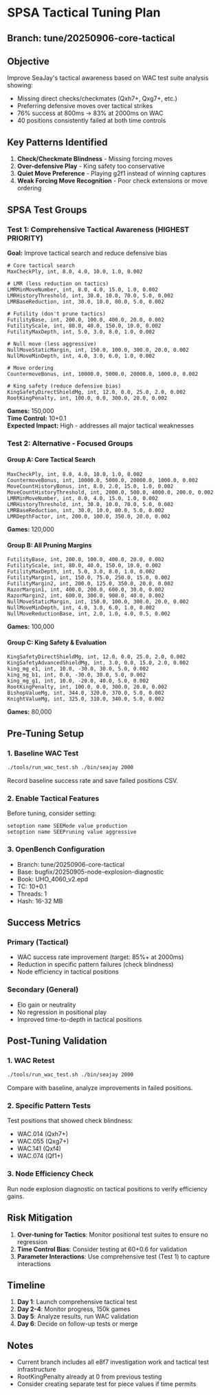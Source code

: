 # SPSA Tactical Tuning Plan

## Branch: tune/20250906-core-tactical

## Objective
Improve SeaJay's tactical awareness based on WAC test suite analysis showing:
- Missing direct checks/checkmates (Qxh7+, Qxg7+, etc.)
- Preferring defensive moves over tactical strikes
- 76% success at 800ms → 83% at 2000ms on WAC
- 40 positions consistently failed at both time controls

## Key Patterns Identified
1. **Check/Checkmate Blindness** - Missing forcing moves
2. **Over-defensive Play** - King safety too conservative
3. **Quiet Move Preference** - Playing g2f1 instead of winning captures
4. **Weak Forcing Move Recognition** - Poor check extensions or move ordering

## SPSA Test Groups

### Test 1: Comprehensive Tactical Awareness (HIGHEST PRIORITY)
**Goal:** Improve tactical search and reduce defensive bias

```
# Core tactical search
MaxCheckPly, int, 8.0, 4.0, 10.0, 1.0, 0.002

# LMR (less reduction on tactics)
LMRMinMoveNumber, int, 8.0, 4.0, 15.0, 1.0, 0.002
LMRHistoryThreshold, int, 30.0, 10.0, 70.0, 5.0, 0.002
LMRBaseReduction, int, 30.0, 10.0, 80.0, 5.0, 0.002

# Futility (don't prune tactics)
FutilityBase, int, 200.0, 100.0, 400.0, 20.0, 0.002
FutilityScale, int, 80.0, 40.0, 150.0, 10.0, 0.002
FutilityMaxDepth, int, 5.0, 3.0, 8.0, 1.0, 0.002

# Null move (less aggressive)
NullMoveStaticMargin, int, 150.0, 100.0, 300.0, 20.0, 0.002
NullMoveMinDepth, int, 4.0, 3.0, 6.0, 1.0, 0.002

# Move ordering
CountermoveBonus, int, 10000.0, 5000.0, 20000.0, 1000.0, 0.002

# King safety (reduce defensive bias)
KingSafetyDirectShieldMg, int, 12.0, 0.0, 25.0, 2.0, 0.002
RootKingPenalty, int, 100.0, 0.0, 300.0, 20.0, 0.002
```

**Games:** 150,000  
**Time Control:** 10+0.1  
**Expected Impact:** High - addresses all major tactical weaknesses

### Test 2: Alternative - Focused Groups

#### Group A: Core Tactical Search
```
MaxCheckPly, int, 8.0, 4.0, 10.0, 1.0, 0.002
CountermoveBonus, int, 10000.0, 5000.0, 20000.0, 1000.0, 0.002
MoveCountHistoryBonus, int, 8.0, 2.0, 15.0, 1.0, 0.002
MoveCountHistoryThreshold, int, 2000.0, 500.0, 4000.0, 200.0, 0.002
LMRMinMoveNumber, int, 8.0, 4.0, 15.0, 1.0, 0.002
LMRHistoryThreshold, int, 30.0, 10.0, 70.0, 5.0, 0.002
LMRBaseReduction, int, 30.0, 10.0, 80.0, 5.0, 0.002
LMRDepthFactor, int, 200.0, 100.0, 350.0, 20.0, 0.002
```
**Games:** 120,000

#### Group B: All Pruning Margins
```
FutilityBase, int, 200.0, 100.0, 400.0, 20.0, 0.002
FutilityScale, int, 80.0, 40.0, 150.0, 10.0, 0.002
FutilityMaxDepth, int, 5.0, 3.0, 8.0, 1.0, 0.002
FutilityMargin1, int, 150.0, 75.0, 250.0, 15.0, 0.002
FutilityMargin2, int, 200.0, 125.0, 350.0, 20.0, 0.002
RazorMargin1, int, 400.0, 200.0, 600.0, 30.0, 0.002
RazorMargin2, int, 600.0, 300.0, 900.0, 40.0, 0.002
NullMoveStaticMargin, int, 150.0, 100.0, 300.0, 20.0, 0.002
NullMoveMinDepth, int, 4.0, 3.0, 6.0, 1.0, 0.002
NullMoveReductionBase, int, 2.0, 1.0, 4.0, 0.5, 0.002
```
**Games:** 100,000

#### Group C: King Safety & Evaluation
```
KingSafetyDirectShieldMg, int, 12.0, 0.0, 25.0, 2.0, 0.002
KingSafetyAdvancedShieldMg, int, 3.0, 0.0, 15.0, 2.0, 0.002
king_mg_e1, int, 10.0, -30.0, 30.0, 5.0, 0.002
king_mg_b1, int, 0.0, -30.0, 30.0, 5.0, 0.002
king_mg_g1, int, 10.0, -20.0, 40.0, 5.0, 0.002
RootKingPenalty, int, 100.0, 0.0, 300.0, 20.0, 0.002
BishopValueMg, int, 344.0, 320.0, 370.0, 5.0, 0.002
KnightValueMg, int, 325.0, 310.0, 340.0, 5.0, 0.002
```
**Games:** 80,000

## Pre-Tuning Setup

### 1. Baseline WAC Test
```bash
./tools/run_wac_test.sh ./bin/seajay 2000
```
Record baseline success rate and save failed positions CSV.

### 2. Enable Tactical Features
Before tuning, consider setting:
```
setoption name SEEMode value production
setoption name SEEPruning value aggressive
```

### 3. OpenBench Configuration
- Branch: tune/20250906-core-tactical
- Base: bugfix/20250905-node-explosion-diagnostic
- Book: UHO_4060_v2.epd
- TC: 10+0.1
- Threads: 1
- Hash: 16-32 MB

## Success Metrics

### Primary (Tactical)
- WAC success rate improvement (target: 85%+ at 2000ms)
- Reduction in specific pattern failures (check blindness)
- Node efficiency in tactical positions

### Secondary (General)
- Elo gain or neutrality
- No regression in positional play
- Improved time-to-depth in tactical positions

## Post-Tuning Validation

### 1. WAC Retest
```bash
./tools/run_wac_test.sh ./bin/seajay 2000
```
Compare with baseline, analyze improvements in failed positions.

### 2. Specific Pattern Tests
Test positions that showed check blindness:
- WAC.014 (Qxh7+)
- WAC.055 (Qxg7+)
- WAC.141 (Qxf4)
- WAC.074 (Qf1+)

### 3. Node Efficiency Check
Run node explosion diagnostic on tactical positions to verify efficiency gains.

## Risk Mitigation

1. **Over-tuning for Tactics**: Monitor positional test suites to ensure no regression
2. **Time Control Bias**: Consider testing at 60+0.6 for validation
3. **Parameter Interactions**: Use comprehensive test (Test 1) to capture interactions

## Timeline

1. **Day 1**: Launch comprehensive tactical test
2. **Day 2-4**: Monitor progress, 150k games
3. **Day 5**: Analyze results, run WAC validation
4. **Day 6**: Decide on follow-up tests or merge

## Notes

- Current branch includes all e8f7 investigation work and tactical test infrastructure
- RootKingPenalty already at 0 from previous testing
- Consider creating separate test for piece values if time permits